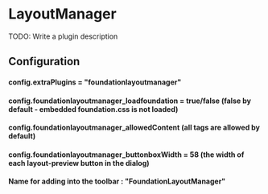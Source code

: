 # LayoutManager

TODO: Write a plugin description

## Configuration

#### config.extraPlugins = "foundationlayoutmanager"

#### config.foundationlayoutmanager_loadfoundation = true/false (false by default - embedded foundation.css is not loaded)
#### config.foundationlayoutmanager_allowedContent (all tags are allowed by default)
#### config.foundationlayoutmanager_buttonboxWidth = 58 (the width of each layout-preview button in the dialog)

#### Name for adding into the toolbar : "FoundationLayoutManager"
